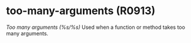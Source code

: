 # too-many-arguments (R0913)

*Too many arguments (%s/%s)* Used when a function or method takes too
many arguments.
